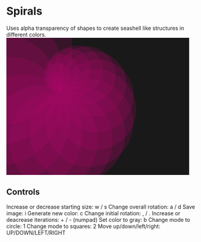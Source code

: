 # Spirals
Uses alpha transparency of shapes to create seashell like structures in different colors.
![](Spirals.png)
## Controls
Increase or decrease starting size: w / s
Change overall rotation: a / d
Save image: i
Generate new color: c
Change initial rotation: , / .
Increase or deacrease iterations: + / - (numpad)
Set color to gray: b
Change mode to circle: 1
Change mode to squares: 2
Move up/down/left/right: UP/DOWN/LEFT/RIGHT
